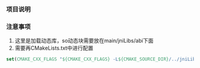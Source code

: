 ### 项目说明

### 注意事项

1. 这里是加载动态库，so动态块需要放在main/jniLibs/abi下面
2. 需要再CMakeLists.txt中进行配置

```cmake
set(CMAKE_CXX_FLAGS "${CMAKE_CXX_FLAGS} -L${CMAKE_SOURCE_DIR}/../jniLibs/${ANDROID_ABI}")
```